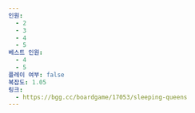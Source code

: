 ```yaml
---
인원:
  - 2
  - 3
  - 4
  - 5
베스트 인원:
  - 4
  - 5
플레이 여부: false
복잡도: 1.05
링크:
  - https://bgg.cc/boardgame/17053/sleeping-queens
---
```

